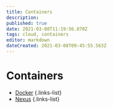 ```yaml
---
title: Containers
description: 
published: true
date: 2021-03-08T11:19:56.870Z
tags: cloud, containers
editor: markdown
dateCreated: 2021-03-08T09:45:55.563Z
---
```


# Containers
- [Docker](/training/cloud_and_devops/tbd)
{.links-list}
- [Nexus](/training/cloud_and_devops/tbd)
{.links-list}